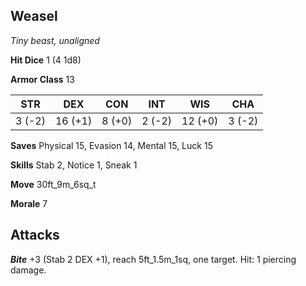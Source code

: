 ## Weasel

*Tiny beast, unaligned*

**Hit Dice** 1 (4 1d8)

**Armor Class** 13

| STR     | DEX     | CON     | INT     | WIS     | CHA     |
|---------|---------|---------|---------|---------|---------|
|  3 (-2) | 16 (+1) |  8 (+0) |  2 (-2) | 12 (+0) |  3 (-2) |

**Saves** Physical 15, Evasion 14, Mental 15, Luck 15

**Skills** Stab 2, Notice 1, Sneak 1

**Move** 30ft\_9m\_6sq\_t

**Morale** 7

## Attacks

***Bite*** +3 (Stab 2 DEX +1), reach 5ft\_1.5m\_1sq, one target. Hit: 1 piercing damage.

